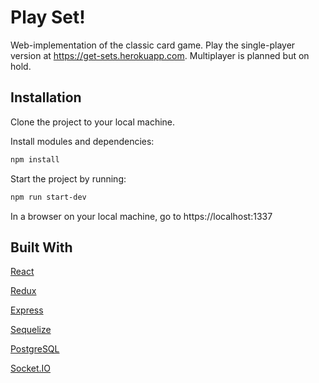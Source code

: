 # Play Set!

Web-implementation of the classic card game. Play the single-player version at https://get-sets.herokuapp.com. Multiplayer is planned but on hold.

## Installation

Clone the project to your local machine.

Install modules and dependencies:

```bash
npm install
```

Start the project by running:

```bash
npm run start-dev
```

In a browser on your local machine, go to https://localhost:1337

## Built With

[React](https://reactjs.org/)

[Redux](https://redux.js.org/)

[Express](https://expressjs.com/)

[Sequelize](https://sequelize.org/)

[PostgreSQL](https://www.postgresql.org/)

[Socket.IO](https://socket.io/)

